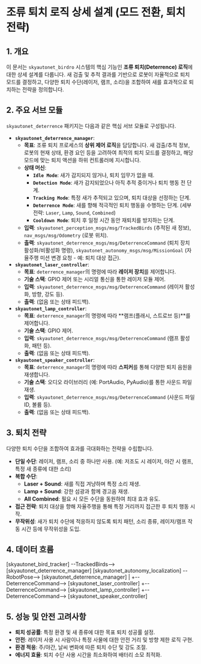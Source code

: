 # 조류 퇴치 로직 상세 설계 (모드 전환, 퇴치 전략)

## 1. 개요

이 문서는 `skyautonet_birdro` 시스템의 핵심 기능인 **조류 퇴치(Deterrence) 로직**에 대한 상세 설계를 다룹니다. 새 검출 및 추적 결과를 기반으로 로봇이 자율적으로 퇴치 모드를 결정하고, 다양한 퇴치 수단(레이저, 램프, 소리)을 조합하여 새를 효과적으로 퇴치하는 전략을 정의합니다.

## 2. 주요 서브 모듈

`skyautonet_deterrence` 패키지는 다음과 같은 핵심 서브 모듈로 구성됩니다.

* **`skyautonet_deterrence_manager`**:
    * **목표**: 조류 퇴치 프로세스의 **상위 제어 로직**을 담당합니다. 새 검출/추적 정보, 로봇의 현재 상태, 환경 요인 등을 고려하여 최적의 퇴치 모드를 결정하고, 해당 모드에 맞는 퇴치 액션을 하위 컨트롤러에 지시합니다.
    * **상태 머신**:
        * **`Idle Mode`**: 새가 감지되지 않거나, 퇴치 임무가 없을 때.
        * **`Detection Mode`**: 새가 감지되었으나 아직 추적 중이거나 퇴치 행동 전 단계.
        * **`Tracking Mode`**: 특정 새가 추적되고 있으며, 퇴치 대상을 선정하는 단계.
        * **`Deterrence Mode`**: 새를 향해 적극적인 퇴치 행동을 수행하는 단계. (세부 전략: `Laser`, `Lamp`, `Sound`, `Combined`)
        * **`Cooldown Mode`**: 퇴치 후 일정 시간 동안 재퇴치를 방지하는 단계.
    * **입력**: `skyautonet_perception_msgs/msg/TrackedBirds` (추적된 새 정보), `nav_msgs/msg/Odometry` (로봇 위치).
    * **출력**: `skyautonet_deterrence_msgs/msg/DeterrenceCommand` (퇴치 장치 활성화/비활성화 명령), `skyautonet_autonomy_msgs/msg/MissionGoal` (자율주행 미션 변경 요청 - 예: 퇴치 대상 접근).
* **`skyautonet_laser_controller`**:
    * **목표**: `deterrence_manager`의 명령에 따라 **레이저 장치**를 제어합니다.
    * **기술 스택**: GPIO 제어 또는 시리얼 통신을 통한 레이저 모듈 제어.
    * **입력**: `skyautonet_deterrence_msgs/msg/DeterrenceCommand` (레이저 활성화, 방향, 강도 등).
    * **출력**: (없음 또는 상태 피드백).
* **`skyautonet_lamp_controller`**:
    * **목표**: `deterrence_manager`의 명령에 따라 **램프(플래시, 스트로브 등)**를 제어합니다.
    * **기술 스택**: GPIO 제어.
    * **입력**: `skyautonet_deterrence_msgs/msg/DeterrenceCommand` (램프 활성화, 패턴 등).
    * **출력**: (없음 또는 상태 피드백).
* **`skyautonet_speaker_controller`**:
    * **목표**: `deterrence_manager`의 명령에 따라 **스피커**를 통해 다양한 퇴치 음원을 재생합니다.
    * **기술 스택**: 오디오 라이브러리 (예: PortAudio, PyAudio)를 통한 사운드 파일 재생.
    * **입력**: `skyautonet_deterrence_msgs/msg/DeterrenceCommand` (사운드 파일 ID, 볼륨 등).
    * **출력**: (없음 또는 상태 피드백).

## 3. 퇴치 전략

다양한 퇴치 수단을 조합하여 효과를 극대화하는 전략을 수립합니다.

* **단일 수단**: 레이저, 램프, 소리 중 하나만 사용. (예: 저조도 시 레이저, 야간 시 램프, 특정 새 종류에 대한 소리)
* **복합 수단**:
    * **Laser + Sound**: 새를 직접 겨냥하며 특정 소리 재생.
    * **Lamp + Sound**: 강한 섬광과 함께 경고음 재생.
    * **All Combined**: 필요 시 모든 수단을 동원하여 최대 효과 유도.
* **접근 전략**: 퇴치 대상을 향해 자율주행을 통해 특정 거리까지 접근한 후 퇴치 행동 시작.
* **무작위성**: 새가 퇴치 수단에 적응하지 않도록 퇴치 패턴, 소리 종류, 레이저/램프 작동 시간 등에 무작위성을 도입.

## 4. 데이터 흐름

[skyautonet_bird_tracker] --TrackedBirds--> [skyautonet_deterrence_manager]
[skyautonet_autonomy_localization] --RobotPose--> [skyautonet_deterrence_manager]
|
+--DeterrenceCommand--> [skyautonet_laser_controller]
+--DeterrenceCommand--> [skyautonet_lamp_controller]
+--DeterrenceCommand--> [skyautonet_speaker_controller]

## 5. 성능 및 안전 고려사항

* **퇴치 성공률**: 특정 환경 및 새 종류에 대한 목표 퇴치 성공률 설정.
* **안전**: 레이저 사용 시 사람이나 특정 사물에 대한 안전 거리 및 방향 제한 로직 구현.
* **환경 적응**: 주/야간, 날씨 변화에 따른 퇴치 수단 및 강도 조절.
* **에너지 효율**: 퇴치 수단 사용 시간을 최소화하여 배터리 소모 최적화.

